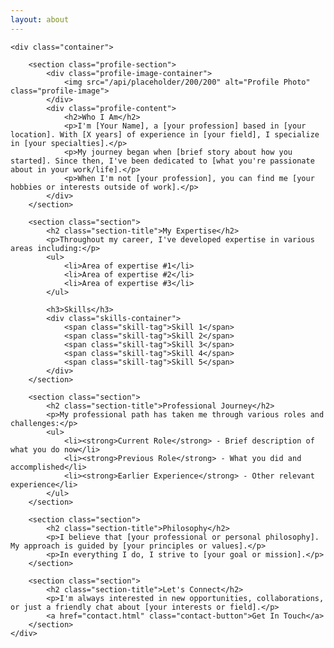 ```yaml
---
layout: about
---
```


<body>
    <!-- This div reserves space for your existing header/sidebar -->
    <div class="header-space">
        <!-- Your existing header with sidebar will appear here -->
    </div>
    
    <div class="container">
        
        <section class="profile-section">
            <div class="profile-image-container">
                <img src="/api/placeholder/200/200" alt="Profile Photo" class="profile-image">
            </div>
            <div class="profile-content">
                <h2>Who I Am</h2>
                <p>I'm [Your Name], a [your profession] based in [your location]. With [X years] of experience in [your field], I specialize in [your specialties].</p>
                <p>My journey began when [brief story about how you started]. Since then, I've been dedicated to [what you're passionate about in your work/life].</p>
                <p>When I'm not [your profession], you can find me [your hobbies or interests outside of work].</p>
            </div>
        </section>
        
        <section class="section">
            <h2 class="section-title">My Expertise</h2>
            <p>Throughout my career, I've developed expertise in various areas including:</p>
            <ul>
                <li>Area of expertise #1</li>
                <li>Area of expertise #2</li>
                <li>Area of expertise #3</li>
            </ul>
            
            <h3>Skills</h3>
            <div class="skills-container">
                <span class="skill-tag">Skill 1</span>
                <span class="skill-tag">Skill 2</span>
                <span class="skill-tag">Skill 3</span>
                <span class="skill-tag">Skill 4</span>
                <span class="skill-tag">Skill 5</span>
            </div>
        </section>
        
        <section class="section">
            <h2 class="section-title">Professional Journey</h2>
            <p>My professional path has taken me through various roles and challenges:</p>
            <ul>
                <li><strong>Current Role</strong> - Brief description of what you do now</li>
                <li><strong>Previous Role</strong> - What you did and accomplished</li>
                <li><strong>Earlier Experience</strong> - Other relevant experience</li>
            </ul>
        </section>
        
        <section class="section">
            <h2 class="section-title">Philosophy</h2>
            <p>I believe that [your professional or personal philosophy]. My approach is guided by [your principles or values].</p>
            <p>In everything I do, I strive to [your goal or mission].</p>
        </section>
        
        <section class="section">
            <h2 class="section-title">Let's Connect</h2>
            <p>I'm always interested in new opportunities, collaborations, or just a friendly chat about [your interests or field].</p>
            <a href="contact.html" class="contact-button">Get In Touch</a>
        </section>
    </div>
</body>